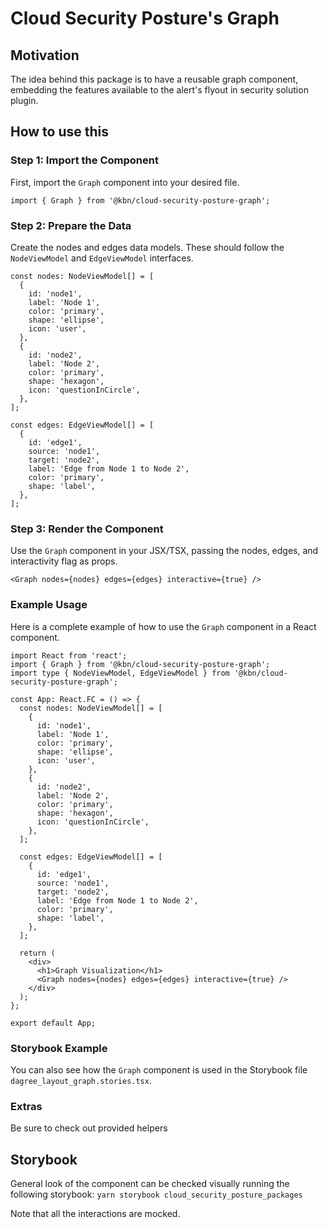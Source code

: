 # Cloud Security Posture's Graph

## Motivation

The idea behind this package is to have a reusable graph component, embedding the features available to the alert's flyout in
security solution plugin.

## How to use this

### Step 1: Import the Component

First, import the `Graph` component into your desired file.

```tsx
import { Graph } from '@kbn/cloud-security-posture-graph';
```

### Step 2: Prepare the Data

Create the nodes and edges data models. These should follow the `NodeViewModel` and `EdgeViewModel` interfaces.

```tsx
const nodes: NodeViewModel[] = [
  {
    id: 'node1',
    label: 'Node 1',
    color: 'primary',
    shape: 'ellipse',
    icon: 'user',
  },
  {
    id: 'node2',
    label: 'Node 2',
    color: 'primary',
    shape: 'hexagon',
    icon: 'questionInCircle',
  },
];

const edges: EdgeViewModel[] = [
  {
    id: 'edge1',
    source: 'node1',
    target: 'node2',
    label: 'Edge from Node 1 to Node 2',
    color: 'primary',
    shape: 'label',
  },
];
```

### Step 3: Render the Component

Use the `Graph` component in your JSX/TSX, passing the nodes, edges, and interactivity flag as props.

```tsx
<Graph nodes={nodes} edges={edges} interactive={true} />
```

### Example Usage

Here is a complete example of how to use the `Graph` component in a React component.

```tsx
import React from 'react';
import { Graph } from '@kbn/cloud-security-posture-graph';
import type { NodeViewModel, EdgeViewModel } from '@kbn/cloud-security-posture-graph';

const App: React.FC = () => {
  const nodes: NodeViewModel[] = [
    {
      id: 'node1',
      label: 'Node 1',
      color: 'primary',
      shape: 'ellipse',
      icon: 'user',
    },
    {
      id: 'node2',
      label: 'Node 2',
      color: 'primary',
      shape: 'hexagon',
      icon: 'questionInCircle',
    },
  ];

  const edges: EdgeViewModel[] = [
    {
      id: 'edge1',
      source: 'node1',
      target: 'node2',
      label: 'Edge from Node 1 to Node 2',
      color: 'primary',
      shape: 'label',
    },
  ];

  return (
    <div>
      <h1>Graph Visualization</h1>
      <Graph nodes={nodes} edges={edges} interactive={true} />
    </div>
  );
};

export default App;
```

### Storybook Example

You can also see how the `Graph` component is used in the Storybook file `dagree_layout_graph.stories.tsx`. 

### Extras

Be sure to check out provided helpers

## Storybook

General look of the component can be checked visually running the following storybook:
`yarn storybook cloud_security_posture_packages`

Note that all the interactions are mocked.